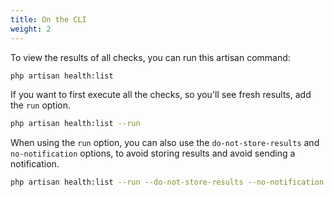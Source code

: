 ```yaml
---
title: On the CLI
weight: 2
---
```


To view the results of all checks, you can run this artisan command:

```bash
php artisan health:list
```

If you want to first execute all the checks, so you'll see fresh results, add the `run` option.

```bash
php artisan health:list --run
```

When using the `run` option, you can also use the `do-not-store-results` and  `no-notification` options, to avoid storing results and avoid sending a notification.

```bash
php artisan health:list --run --do-not-store-results --no-notification
```

